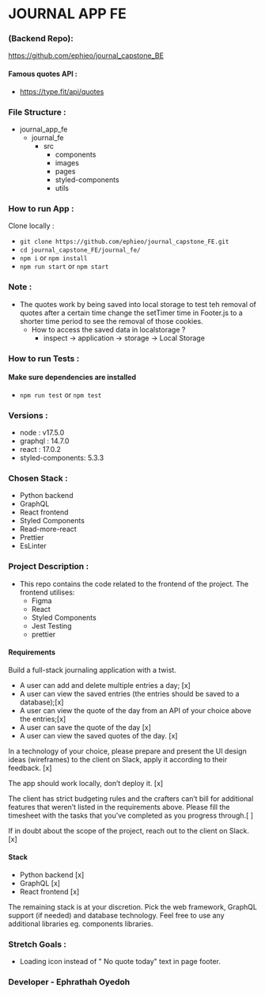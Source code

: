# JOURNAL APP FE

### (Backend Repo):

https://github.com/ephieo/journal_capstone_BE

#### Famous quotes API :

- https://type.fit/api/quotes

### File Structure :

- journal_app_fe
  - journal_fe
    - src
      - components
      - images
      - pages
      - styled-components
      - utils

### How to run App :

Clone locally :

- `git clone https://github.com/ephieo/journal_capstone_FE.git`
- `cd journal_capstone_FE/journal_fe/`
- `npm i` or `npm install`
- `npm run start` or `npm start`

### Note :

- The quotes work by being saved into local storage to test teh removal of quotes after a certain time change the setTimer time in Footer.js to a shorter time period to see the removal of those cookies.
  - How to access the saved data in localstorage ?
    - inspect -> application -> storage -> Local Storage

### How to run Tests :

#### Make sure dependencies are installed

- `npm run test` or `npm test`

### Versions :

- node : v17.5.0
- graphql : 14.7.0
- react : 17.0.2
- styled-components: 5.3.3

### Chosen Stack :

- Python backend
- GraphQL
- React frontend
- Styled Components
- Read-more-react
- Prettier
- EsLinter

### Project Description :

- This repo contains the code related to the frontend of the project.
  The frontend utilises:
  - Figma
  - React
  - Styled Components
  - Jest Testing
  - prettier

#### Requirements

Build a full-stack journaling application with a twist.

- A user can add and delete multiple entries a day; [x]
- A user can view the saved entries (the entries should be saved to a database);[x]
- A user can view the quote of the day from an API of your choice above the entries;[x]
- A user can save the quote of the day [x]
- A user can view the saved quotes of the day. [x]

In a technology of your choice, please prepare and present the UI design ideas (wireframes) to
the client on Slack, apply it according to their feedback. [x]

The app should work locally, don’t deploy it. [x]

The client has strict budgeting rules and the crafters can’t bill for additional features that weren’t
listed in the requirements above. Please fill the timesheet with the tasks that you’ve completed
as you progress through.[ ]

If in doubt about the scope of the project, reach out to the client on Slack. [x]

#### Stack

- Python backend [x]
- GraphQL [x]
- React frontend [x]

The remaining stack is at your discretion. Pick the web framework, GraphQL support (if needed)
and database technology. Feel free to use any additional libraries eg. components libraries.

### Stretch Goals :

- Loading icon instead of " No quote today" text in page footer.

### Developer - Ephrathah Oyedoh

